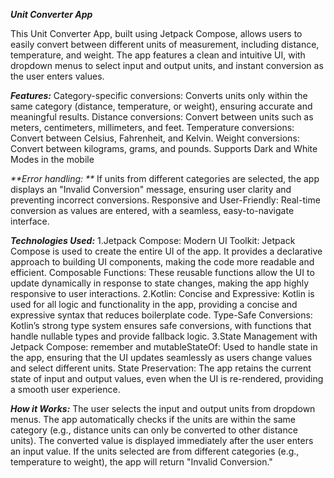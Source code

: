_**Unit Converter App**_

This Unit Converter App, built using Jetpack Compose, allows users to easily convert between different units of measurement, including distance, temperature, and weight. The app features a clean and intuitive UI, with dropdown menus to select input and output units, and instant conversion as the user enters values.

_**Features:**_ Category-specific conversions: Converts units only within the same category (distance, temperature, or weight), ensuring accurate and meaningful results. Distance conversions: Convert between units such as meters, centimeters, millimeters, and feet. Temperature conversions: Convert between Celsius, Fahrenheit, and Kelvin. Weight conversions: Convert between kilograms, grams, and pounds. Supports Dark and White Modes in the mobile

_**Error handling: **_ If units from different categories are selected, the app displays an "Invalid Conversion" message, ensuring user clarity and preventing incorrect conversions. Responsive and User-Friendly: Real-time conversion as values are entered, with a seamless, easy-to-navigate interface.

_**Technologies Used:**_ 
1.Jetpack Compose: Modern UI Toolkit: Jetpack Compose is used to create the entire UI of the app. It provides a declarative approach to building UI components, making the code more readable and efficient. Composable Functions: These reusable functions allow the UI to update dynamically in response to state changes, making the app highly responsive to user interactions.
2.Kotlin: Concise and Expressive: Kotlin is used for all logic and functionality in the app, providing a concise and expressive syntax that reduces boilerplate code. Type-Safe Conversions: Kotlin’s strong type system ensures safe conversions, with functions that handle nullable types and provide fallback logic.
3.State Management with Jetpack Compose: remember and mutableStateOf: Used to handle state in the app, ensuring that the UI updates seamlessly as users change values and select different units. State Preservation: The app retains the current state of input and output values, even when the UI is re-rendered, providing a smooth user experience.

_**How it Works:**_ The user selects the input and output units from dropdown menus. The app automatically checks if the units are within the same category (e.g., distance units can only be converted to other distance units). The converted value is displayed immediately after the user enters an input value. If the units selected are from different categories (e.g., temperature to weight), the app will return "Invalid Conversion."
